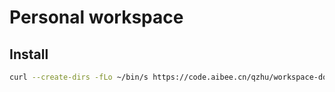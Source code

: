 # Personal workspace

## Install

```bash
curl --create-dirs -fLo ~/bin/s https://code.aibee.cn/qzhu/workspace-docker/raw/master/start_env && chmod +x ~/bin/s && s
```
